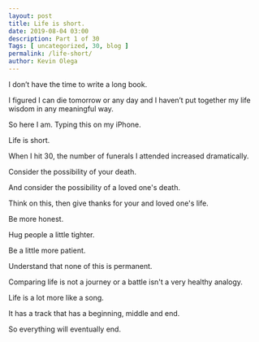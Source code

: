 ```yaml
--- 
layout: post 
title: Life is short. 
date: 2019-08-04 03:00
description: Part 1 of 30
Tags: [ uncategorized, 30, blog ]
permalink: /life-short/ 
author: Kevin Olega 
--- 
```

I don’t have the time to write a long book.

I figured I can die tomorrow or any day and I haven’t put together my life wisdom in any meaningful way.

So here I am. Typing this on my iPhone.

Life is short.

When I hit 30, the number of funerals I attended increased dramatically.

Consider the possibility of your death.

And consider the possibility of a loved one's death.

Think on this, then give thanks for your and loved one's life.

Be more honest.

Hug people a little tighter.

Be a little more patient.

Understand that none of this is permanent.

Comparing life is not a journey or a battle isn't a very healthy analogy.

Life is a lot more like a song.

It has a track that has a beginning, middle and end.

So everything will eventually end.

